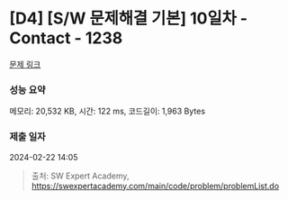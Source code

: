# [D4] [S/W 문제해결 기본] 10일차 - Contact - 1238 

[문제 링크](https://swexpertacademy.com/main/code/problem/problemDetail.do?contestProbId=AV15B1cKAKwCFAYD) 

### 성능 요약

메모리: 20,532 KB, 시간: 122 ms, 코드길이: 1,963 Bytes

### 제출 일자

2024-02-22 14:05



> 출처: SW Expert Academy, https://swexpertacademy.com/main/code/problem/problemList.do